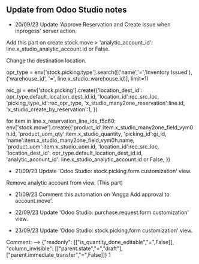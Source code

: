 ## Update from Odoo Studio notes

- 20/09/23 Update 'Approve Reservation and Create issue when inprogess' server action.

Add this part on create stock.move > 'analytic_account_id': line.x_studio_analytic_account.id or False.

Change the destination location.

opr_type = env['stock.picking.type'].search([('name','=','Inventory Issued'), ('warehouse_id', '=', line.x_studio_warehouse.id)], limit=1)

rec_gi = env['stock.picking'].create({'location_dest_id': opr_type.default_location_dest_id.id,
                                                     'location_id':rec_src_loc,
                                                     'picking_type_id':rec_opr_type,
                                                     'x_studio_many2one_reservation':line.id,
                                                     'x_studio_create_by_reservation':1,
          })

for item in line.x_reservation_line_ids_f5c60:
              env['stock.move'].create({'product_id':item.x_studio_many2one_field_vym0h.id, 
                                        'product_uom_qty':item.x_studio_quantity,
                                        'picking_id':gi_id,
                                        'name':item.x_studio_many2one_field_vym0h.name,
                                        'product_uom':item.x_studio_uom.id,
                                        'location_id':rec_src_loc,
                                        'location_dest_id': opr_type.default_location_dest_id.id,
                                        'analytic_account_id': line.x_studio_analytic_account.id or False,
              })


- 21/09/23 Update 'Odoo Studio: stock.picking.form customization' view.

Remove analytic account from view.
  <xpath expr="//form[1]/sheet[1]/group[1]/group[2]/field[@name='origin']" position="after">
    <field name="purchase_id"/>
    <field name="x_studio_analytic_account" string="Analytic Account" attrs="{&quot;readonly&quot;: [[&quot;x_studio_is_editable&quot;,&quot;=&quot;,False]]}"/> (This part)
    <field name="x_studio_return_request" attrs="{&quot;invisible&quot;: [[&quot;x_studio_return_request&quot;,&quot;=&quot;,False]]}"/>
    <field name="x_studio_created_pr_on_po" string="Created PR on PO"/>
    <field name="create_uid"/>
    <field name="x_studio_create_pr" string="Create PR" attrs="{}" invisible="1"/>
    <field name="x_studio_create_by_reservation" string="Create by Reservation" attrs="{}" invisible="1"/>
  </xpath>

- 21/09/23 Comment this automation on 'Angga Add approval to account.move'.

  <!-- # ambil nomor GI dari reference utk get analytic account by said
  # if record.ref:
  #   find1 = record.ref.find('/')
  #   if find1 > 0:
  #     gi_var = record.ref.split('/')
  #     if gi_var[1] == 'OUT' or gi_var[1] == 'RET': 
  #       find2 = record.ref.find(' ')
  #       if find2 > 0:
  #         gi_text = record.ref.split(' ')
  #         gi_name = gi_text[0]
          
  #         if gi_name:
  #           analytic_acc_id = 0
  #           gi = env['stock.picking'].search([('name','=',gi_name)])
  #           for line_gi in gi:
  #             analytic_acc_id = line_gi.x_studio_analytic_account.id
            
  #           # if analytic_acc_id:
  #           for item_jurnal in record.line_ids:
  #             if item_jurnal.credit:
  #               item_jurnal['analytic_account_id'] = analytic_acc_id -->

- 22/09/23 Update 'Odoo Studio: purchase.request.form customization' view.

- 23/09/23 Update 'Odoo Studio: stock.picking.form customization' view.

Comment:
  <xpath expr="//form[1]/sheet[1]/notebook[1]/page[@name='operations']/field[@name='move_ids_without_package']/tree[1]/field[@name='quantity_done']" position="attributes">-->
   <attribute name="attrs">{"readonly": [["is_quantity_done_editable","=",False]], "column_invisible": [["parent.state","=","draft"],["parent.immediate_transfer","=",False]]}</attribute>
   <attribute name="invisible">1</attribute>
  </xpath>


  

